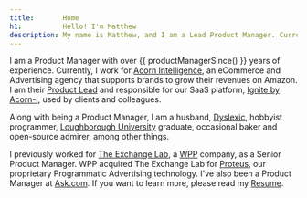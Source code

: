 ```yaml
---
title:       Home
h1:          Hello! I'm Matthew
description: My name is Matthew, and I am a Lead Product Manager. Currently, I work for Acorn Intelligence, an eCommerce and Advertising agency that supports brands to grow their revenues on Amazon. I am responsible for our SaaS platform u, Ignite by Acorn-i, used by clients and colleagues.
---
```

I am a Product Manager with over <time data="in-product-since" datetime="XXX" ref="in_product_since">{{ productManagerSince() }}</time> years of experience. Currently, I work for [Acorn Intelligence](https://acorn-i.com/), an eCommerce and Advertising agency that supports brands to grow their revenues on Amazon. I am their [Product Lead](https://www.mindtheproduct.com/product-management-hierarchy/) and responsible for our SaaS platform, [Ignite by Acorn-i](https://acorn-i.com/ignite-by-acorn-i/), used by clients and colleagues.

Along with being a Product Manager, I am a husband, [Dyslexic](https://www.bdadyslexia.org.uk/dyslexia/about-dyslexia/what-is-dyslexia), hobbyist programmer, [Loughborough University](https://www.lboro.ac.uk) graduate, occasional baker and open-source admirer, among other things.

I previously worked for [The Exchange Lab](https://www.linkedin.com/company/the-exchange-lab/about/), a [WPP](https://www.wpp.com/) company, as a Senior Product Manager. WPP acquired The Exchange Lab for [Proteus](https://www.wpp.com/news/2015/12/groupm-acquires-programmatic-marketing-solutions-company-the-exchange-lab), our proprietary Programmatic Advertising technology. I've also been a Product Manager at [Ask.com](http://uk.ask.com). If you want to learn more, please read my [Resume](/resume/).

